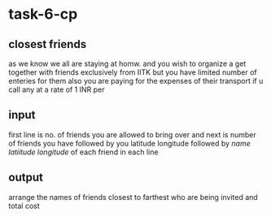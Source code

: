# task-6-cp

## closest friends
as we know we all are staying at homw. and you wish to organize a get together with friends exclusively from IITK but you have limited number of enteries for them also you are paying for the expenses of their transport if u call any at a rate of 1 INR per 
## input 
first line is no. of friends you are allowed to bring over and next is number of friends you have
followed by you latitude longitude
followed by _name latiitude longitude_  of each friend in each line
## output
arrange the names of friends closest to farthest who are being invited and total cost 

